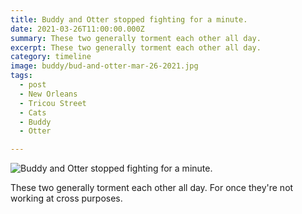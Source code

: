 ```yaml
---
title: Buddy and Otter stopped fighting for a minute.
date: 2021-03-26T11:00:00.000Z
summary: These two generally torment each other all day. 
excerpt: These two generally torment each other all day. 
category: timeline
image: buddy/bud-and-otter-mar-26-2021.jpg
tags:
  - post 
  - New Orleans
  - Tricou Street
  - Cats 
  - Buddy
  - Otter

---
```


![Buddy and Otter stopped fighting for a minute.](/static/img/buddy/bud-and-otter-mar-26-2021.jpg "Buddy and Otter stopped fighting for a minute.")

These two generally torment each other all day. For once they're not working at cross purposes.